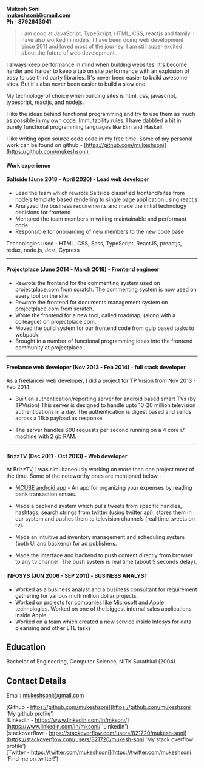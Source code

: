 **Mukesh Soni**<br/>
**mukeshsoni@gmail.com**<br/>
**Ph - 8792643041**<br/>

> I am good at JavaScript, TypeScript, HTML, CSS, reactjs and family. I have also worked in nodejs. I have been doing web development since 2011 and loved most of the journey. I am still super excited about the future of web development.

I always keep performance in mind when building websites. It's become harder and harder to keep a tab on site performance with an explosion of easy to use third party libraries. It's never been easier to build awesome sites. But it's also never been easier to build a slow one.

My technology of choice when building sites is html, css, javascript, typescript, reactjs, and nodejs.

I like the ideas behind functional programming and try to use them as much as possible in my own code. Immutability rules. I have dabbled a bit in purely functional programming languages like Elm and Haskell.

I like writing open source code code in my free time. Some of my personal work can be found on github - [https://github.com/mukeshsoni](https://github.com/mukeshsoni).

#### Work experience

#### Saltside (June 2018 - April 2020) - Lead web developer
- Lead the team which rewrote Saltside classified frontend/sites from nodejs
  template based rendering to single page application using reactjs
- Analyzed the business requirements and made the initial technology decisions for frontend
- Mentored the team members in writing maintainable and performant code
- Responsible for onboarding of new members to the new code base

Technologies used - HTML, CSS, Sass, TypeScript, ReactJS, preactjs, redux, node.js, Jest, Cypress

---

#### Projectplace (June 2014 - March 2018) - Frontend engineer
- Rewrote the frontend for the commenting system used on projectplace.com from scratch. The commenting system is now used on every tool on the site.
- Rewrote the frontend for documents management system on projectplace.com from scratch.
- Wrote the frontend for a new tool, called roadmap, (along with a colleague) on projectplace.com.
- Moved the build system for our frontend code from gulp based tasks to webpack.
- Brought in a number of functional programming ideas into the frontend community at projectplace.

---

#### Freelance web developer (Nov 2013 - Feb 2014) - full stack developer
As a freelancer web developer, I did a project for TP Vision from Nov 2013 - Feb 2014.

- Built an authentication/reporting server for android based smart TVs (by TPVision)
This server is designed to handle upto 10-20 million television authentications in a day. The authentication is digest based and sends across a 11kb payload as response.

- The server handles 600 requests per second running on a 4 core i7 machine with 2 gb RAM.

---

#### BrizzTV (Dec 2011 - Oct 2013) - Web developer
At BrizzTV, I was simultaneously working on more than one project most of the time. Some of the noteworthy ones are mentioned below -

- [MCUBE android app](https://play.google.com/store/apps/details?id=com.brizztv.mcube) - An app for organizing your expenses by reading bank transaction smses.

- Made a backend system which pulls tweets from specific handles, hashtags, search strings from twitter (using twitter api), stores them in our system and pushes them to television channels (real time tweets on tv).

- Made an intuitive ad inventory management and scheduling system (both UI and backend) for ad publishers.

- Made the interface and backend to push content directly from browser to any tv channel. The push system is real time (about 5 seconds delay).

#### INFOSYS (JUN 2006 - SEP 2011) - BUSINESS ANALYST
- Worked as a business analyst and a business consultant for requirement gathering for various multi million dollar projects.
- Worked on projects for companies like Microsoft and Apple technologies. Worked on one of the biggest internal sales applications inside Apple.
- Worked on a team which created a new service inside Infosys for data cleansing
  and other ETL tasks


## Education

Bachelor of Engineering, Computer Science, NITK Surathkal (2004)

## Contact Details

Email: mukeshsoni@gmail.com

[Github - https://github.com/mukeshsoni](https://github.com/mukeshsoni 'My github profile')<br/>
[LinkedIn - https://www.linkedin.com/in/mksoni/](https://www.linkedin.com/in/mksoni/ 'LinkedIn')<br />
[stackoverflow - https://stackoverflow.com/users/821720/mukesh-soni](https://stackoverflow.com/users/821720/mukesh-soni 'My stack overflow profile')<br />
[Twitter - https://twitter.com/mukeshsoni](https://twitter.com/mukeshsoni 'Find me on twitter!')<br/>
